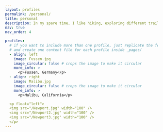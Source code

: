```yaml
---
layout: profiles
permalink: /personal/
title: personal
description: In my spare time, I like hiking, exploring different trails, and taking nature photos. Here is some of my favorite photos that I have taken.
nav: true
nav_order: 4

profiles:
  # if you want to include more than one profile, just replicate the following block
  # and create one content file for each profile inside _pages/
  - align: left
    image: Fussen.jpg
    image_circular: false # crops the image to make it circular
    more_info: >
      <p>Fussen, Germany</p>
  - align: right
    image: Malibu.jpg
    image_circular: false # crops the image to make it circular
    more_info: >
      <p>Malibu, California</p>

  <p float="left">
  <img src="/Newport.jpg" width="100" />
  <img src="/Newport2.jpg" width="100" /> 
  <img src="/Newport3.jpg" width="100" />
  </p>
---
```

